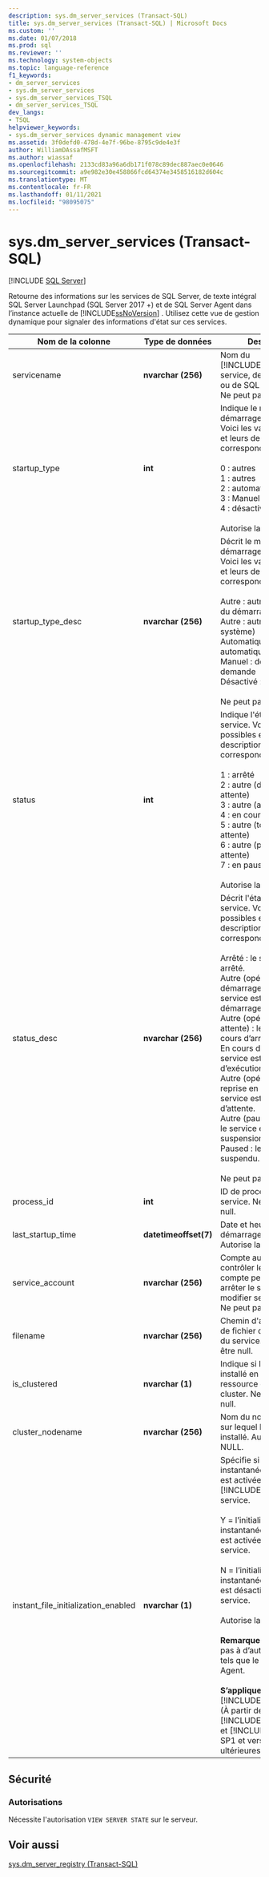 ```yaml
---
description: sys.dm_server_services (Transact-SQL)
title: sys.dm_server_services (Transact-SQL) | Microsoft Docs
ms.custom: ''
ms.date: 01/07/2018
ms.prod: sql
ms.reviewer: ''
ms.technology: system-objects
ms.topic: language-reference
f1_keywords:
- dm_server_services
- sys.dm_server_services
- sys.dm_server_services_TSQL
- dm_server_services_TSQL
dev_langs:
- TSQL
helpviewer_keywords:
- sys.dm_server_services dynamic management view
ms.assetid: 3f0defd0-478d-4e7f-96be-8795c9de4e3f
author: WilliamDAssafMSFT
ms.author: wiassaf
ms.openlocfilehash: 2133cd83a96a6db171f078c89dec887aec0e0646
ms.sourcegitcommit: a9e982e30e458866fcd64374e3458516182d604c
ms.translationtype: MT
ms.contentlocale: fr-FR
ms.lasthandoff: 01/11/2021
ms.locfileid: "98095075"
---
```

# <a name="sysdm_server_services-transact-sql"></a>sys.dm_server_services (Transact-SQL)
[!INCLUDE [SQL Server](../../includes/applies-to-version/sqlserver.md)]

  Retourne des informations sur les services de SQL Server, de texte intégral SQL Server Launchpad (SQL Server 2017 +) et de SQL Server Agent dans l’instance actuelle de [!INCLUDE[ssNoVersion](../../includes/ssnoversion-md.md)] . Utilisez cette vue de gestion dynamique pour signaler des informations d'état sur ces services.  
  
 
|Nom de la colonne|Type de données|Description|  
|-----------------|---------------|-----------------|  
|servicename|**nvarchar (256)**|Nom du [!INCLUDE[ssDEnoversion](../../includes/ssdenoversion-md.md)] service, de texte intégral ou de SQL Server Agent. Ne peut pas être null.|  
|startup_type|**int**|Indique le mode de démarrage du service. Voici les valeurs possibles et leurs descriptions correspondantes.<br /><br /> 0 : autres<br />1 : autres<br />2 : automatique<br />3 : Manuel<br />4 : désactivé<br /><br /> Autorise la valeur NULL.|  
|startup_type_desc|**nvarchar (256)**|Décrit le mode de démarrage du service. Voici les valeurs possibles et leurs descriptions correspondantes.<br /><br /> Autre : autre (démarrage du démarrage)<br />Autre : autre (démarrage système)<br />Automatique : démarrage automatique<br />Manuel : début de la demande<br />Désactivé : désactivé<br /><br /> Ne peut pas être null.|  
|status|**int**|Indique l'état actuel du service. Voici les valeurs possibles et leurs descriptions correspondantes.<br /><br /> 1 : arrêté<br />2 : autre (démarrage en attente)<br />3 : autre (arrêt en attente)<br />4 : en cours d’exécution<br />5 : autre (toujours en attente)<br />6 : autre (pause en attente)<br />7 : en pause<br /><br /> Autorise la valeur NULL.|  
|status_desc|**nvarchar (256)**|Décrit l'état actuel du service. Voici les valeurs possibles et leurs descriptions correspondantes.<br /><br /> Arrêté : le service est arrêté.<br />Autre (opération de démarrage en attente) : le service est en cours de démarrage.<br />Autre (opération d’arrêt en attente) : le service est en cours d’arrêt.<br />En cours d’exécution : le service est en cours d’exécution.<br />Autre (opérations de reprise en attente) : le service est dans un état d’attente.<br />Autre (pause en attente) : le service est en cours de suspension.<br />Paused : le service est suspendu.<br /><br /> Ne peut pas être null.|  
|process_id|**int**|ID de processus du service. Ne peut pas être null.|  
|last_startup_time|**datetimeoffset(7)**|Date et heure du dernier démarrage du service. Autorise la valeur NULL.|  
|service_account|**nvarchar (256)**|Compte autorisé à contrôler le service. Ce compte peut démarrer ou arrêter le service ou modifier ses propriétés. Ne peut pas être null.|  
|filename|**nvarchar (256)**|Chemin d'accès et nom de fichier de l'exécutable du service. Ne peut pas être null.|  
|is_clustered|**nvarchar (1)**|Indique si le service est installé en tant que ressource d'un serveur en cluster. Ne peut pas être null.|  
|cluster_nodename|**nvarchar (256)**|Nom du nœud de cluster sur lequel le service est installé. Autorise la valeur NULL.|
|instant_file_initialization_enabled|**nvarchar (1)**|Spécifie si l’initialisation instantanée des fichiers est activée pour le [!INCLUDE[ssDEnoversion](../../includes/ssdenoversion-md.md)] service.<br /><br />Y = l’initialisation instantanée des fichiers est activée pour le service.<br /><br />N = l’initialisation instantanée des fichiers est désactivée pour le service.<br /><br /> Autorise la valeur NULL.<br /><br /> **Remarque :** Ne s’applique pas à d’autres services tels que le SQL Server Agent.<br /><br /> **S’applique à :** [!INCLUDE[ssNoVersion](../../includes/ssnoversion-md.md)] (À partir de [!INCLUDE[sssql11](../../includes/sssql11-md.md)] SP4 et [!INCLUDE[ssSQL15](../../includes/sssql15-md.md)] SP1 et versions ultérieures).|  

## <a name="security"></a>Sécurité  
  
### <a name="permissions"></a>Autorisations  
 Nécessite l'autorisation `VIEW SERVER STATE` sur le serveur.  
  
## <a name="see-also"></a>Voir aussi  
 [sys.dm_server_registry &#40;Transact-SQL&#41;](../../relational-databases/system-dynamic-management-views/sys-dm-server-registry-transact-sql.md)  
  

